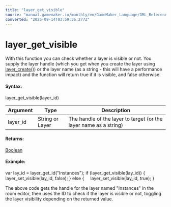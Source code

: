 ```yaml
---
title: "layer_get_visible"
source: "manual.gamemaker.io/monthly/en/GameMaker_Language/GML_Reference/Asset_Management/Rooms/General_Layer_Functions/layer_get_visible.htm"
converted: "2025-09-14T03:59:36.277Z"
---
```


# layer\_get\_visible

With this function you can check whether a layer is visible or not. You supply the layer handle (which you get when you create the layer using [layer\_create()](layer_create.md)) or the layer name (as a string - this will have a performance impact) and the function will return true if it is visible, and false otherwise.

#### Syntax:

layer\_get\_visible(layer\_id)

| Argument | Type | Description |
| --- | --- | --- |
| layer_id | String or Layer | The handle of the layer to target (or the layer name as a string) |

#### Returns:

[Boolean](../../../../GML_Overview/Data_Types.md)

#### Example:

var lay\_id = layer\_get\_id("Instances");
if (layer\_get\_visible(lay\_id))
{
    layer\_set\_visible(lay\_id, false);
}
else
{
    layer\_set\_visible(lay\_id, true);
}

The above code gets the handle for the layer named "Instances" in the room editor, then uses the ID to check if the layer is visible or not, toggling the layer visibility depending on the returned value.